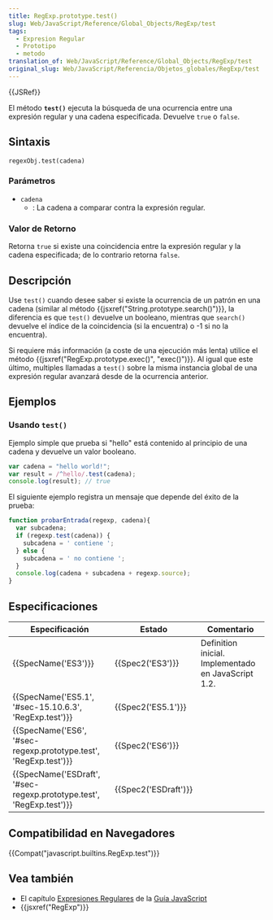 ```yaml
---
title: RegExp.prototype.test()
slug: Web/JavaScript/Reference/Global_Objects/RegExp/test
tags:
  - Expresion Regular
  - Prototipo
  - metodo
translation_of: Web/JavaScript/Reference/Global_Objects/RegExp/test
original_slug: Web/JavaScript/Referencia/Objetos_globales/RegExp/test
---
```

{{JSRef}}

El método **`test()`** ejecuta la búsqueda de una ocurrencia entre una expresión regular y una cadena especificada. Devuelve `true` o `false`.

## Sintaxis

```
regexObj.test(cadena)
```

### Parámetros

- `cadena`
  - : La cadena a comparar contra la expresión regular.

### Valor de Retorno

Retorna `true` si existe una coincidencia entre la expresión regular y la cadena especificada; de lo contrario retorna `false`.

## Descripción

Use `test()` cuando desee saber si existe la ocurrencia de un patrón en una cadena (similar al método {{jsxref("String.prototype.search()")}}, la diferencia es que `test()` devuelve un booleano, mientras que `search()` devuelve el índice de la coincidencia (si la encuentra) o -1 si no la encuentra).

Si requiere más información (a coste de una ejecución más lenta) utilice el método {{jsxref("RegExp.prototype.exec()", "exec()")}}. Al igual que este último, multiples llamadas a `test()` sobre la misma instancia global de una expresión regular avanzará desde de la ocurrencia anterior.

## Ejemplos

### Usando `test()`

Ejemplo simple que prueba si "hello" está contenido al principio de una cadena y devuelve un valor booleano.

```js
var cadena = "hello world!";
var result = /^hello/.test(cadena);
console.log(result); // true
```

El siguiente ejemplo registra un mensaje que depende del éxito de la prueba:

```js
function probarEntrada(regexp, cadena){
  var subcadena;
  if (regexp.test(cadena)) {
    subcadena = ' contiene ';
  } else {
    subcadena = ' no contiene ';
  }
  console.log(cadena + subcadena + regexp.source);
}
```

## Especificaciones

| Especificación                                                                               | Estado                       | Comentario                                          |
| -------------------------------------------------------------------------------------------- | ---------------------------- | --------------------------------------------------- |
| {{SpecName('ES3')}}                                                                     | {{Spec2('ES3')}}         | Definition inicial. Implementado en JavaScript 1.2. |
| {{SpecName('ES5.1', '#sec-15.10.6.3', 'RegExp.test')}}                     | {{Spec2('ES5.1')}}     |                                                     |
| {{SpecName('ES6', '#sec-regexp.prototype.test', 'RegExp.test')}}         | {{Spec2('ES6')}}         |                                                     |
| {{SpecName('ESDraft', '#sec-regexp.prototype.test', 'RegExp.test')}} | {{Spec2('ESDraft')}} |                                                     |

## Compatibilidad en Navegadores

{{Compat("javascript.builtins.RegExp.test")}}

## Vea también

- El capítulo [Expresiones Regulares](/es/docs/Web/JavaScript/Guide/Regular_Expressions) de la [Guía JavaScript](/es/docs/Web/JavaScript/Guide)
- {{jsxref("RegExp")}}
